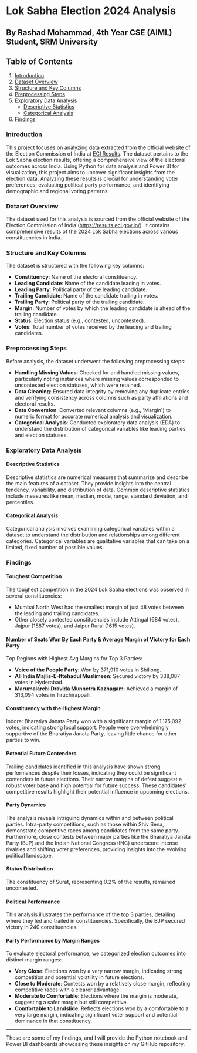 # Lok Sabha Election 2024 Analysis

## By Rashad Mohammad, 4th Year CSE (AIML) Student, SRM University

## Table of Contents

1. [Introduction](#introduction)
2. [Dataset Overview](#dataset-overview)
3. [Structure and Key Columns](#structure-and-key-columns)
4. [Preprocessing Steps](#preprocessing-steps)
5. [Exploratory Data Analysis](#exploratory-data-analysis)
    - [Descriptive Statistics](#descriptive-statistics)
    - [Categorical Analysis](#categorical-analysis)
6. [Findings](#findings)
    
### Introduction

This project focuses on analyzing data extracted from the official website of the Election Commission of India at [ECI Results](https://results.eci.gov.in/). The dataset pertains to the Lok Sabha election results, offering a comprehensive view of the electoral outcomes across India. Using Python for data analysis and Power BI for visualization, this project aims to uncover significant insights from the election data. Analyzing these results is crucial for understanding voter preferences, evaluating political party performance, and identifying demographic and regional voting patterns.

### Dataset Overview

The dataset used for this analysis is sourced from the official website of the Election Commission of India (https://results.eci.gov.in/). It contains comprehensive results of the 2024 Lok Sabha elections across various constituencies in India.

### Structure and Key Columns

The dataset is structured with the following key columns:
- **Constituency**: Name of the electoral constituency.
- **Leading Candidate**: Name of the candidate leading in votes.
- **Leading Party**: Political party of the leading candidate.
- **Trailing Candidate**: Name of the candidate trailing in votes.
- **Trailing Party**: Political party of the trailing candidate.
- **Margin**: Number of votes by which the leading candidate is ahead of the trailing candidate.
- **Status**: Election status (e.g., contested, uncontested).
- **Votes**: Total number of votes received by the leading and trailing candidates.

### Preprocessing Steps

Before analysis, the dataset underwent the following preprocessing steps:
- **Handling Missing Values**: Checked for and handled missing values, particularly noting instances where missing values corresponded to uncontested election statuses, which were retained.
- **Data Cleaning**: Ensured data integrity by removing any duplicate entries and verifying consistency across columns such as party affiliations and electoral results.
- **Data Conversion**: Converted relevant columns (e.g., 'Margin') to numeric format for accurate numerical analysis and visualization.
- **Categorical Analysis**: Conducted exploratory data analysis (EDA) to understand the distribution of categorical variables like leading parties and election statuses.

### Exploratory Data Analysis

#### Descriptive Statistics

Descriptive statistics are numerical measures that summarize and describe the main features of a dataset. They provide insights into the central tendency, variability, and distribution of data. Common descriptive statistics include measures like mean, median, mode, range, standard deviation, and percentiles.

#### Categorical Analysis

Categorical analysis involves examining categorical variables within a dataset to understand the distribution and relationships among different categories. Categorical variables are qualitative variables that can take on a limited, fixed number of possible values.

### Findings

#### Toughest Competition

The toughest competition in the 2024 Lok Sabha elections was observed in several constituencies:
- Mumbai North West had the smallest margin of just 48 votes between the leading and trailing candidates.
- Other closely contested constituencies include Attingal (684 votes), Jajpur (1587 votes), and Jaipur Rural (1615 votes).

#### Number of Seats Won By Each Party & Average Margin of Victory for Each Party

Top Regions with Highest Avg Margins for Top 3 Parties:
- **Voice of the People Party**: Won by 371,910 votes in Shillong.
- **All India Majlis-E-Ittehadul Muslimeen**: Secured victory by 338,087 votes in Hyderabad.
- **Marumalarchi Dravida Munnetra Kazhagam**: Achieved a margin of 313,094 votes in Tiruchirappalli.

#### Constituency with the Highest Margin

Indore: Bharatiya Janata Party won with a significant margin of 1,175,092 votes, indicating strong local support. People were overwhelmingly supportive of the Bharatiya Janata Party, leaving little chance for other parties to win.

#### Potential Future Contenders

Trailing candidates identified in this analysis have shown strong performances despite their losses, indicating they could be significant contenders in future elections. Their narrow margins of defeat suggest a robust voter base and high potential for future success. These candidates' competitive results highlight their potential influence in upcoming elections.

#### Party Dynamics

The analysis reveals intriguing dynamics within and between political parties. Intra-party competitions, such as those within Shiv Sena, demonstrate competitive races among candidates from the same party. Furthermore, close contests between major parties like the Bharatiya Janata Party (BJP) and the Indian National Congress (INC) underscore intense rivalries and shifting voter preferences, providing insights into the evolving political landscape.

#### Status Distribution

The constituency of Surat, representing 0.2% of the results, remained uncontested.

#### Political Performance

This analysis illustrates the performance of the top 3 parties, detailing where they led and trailed in constituencies. Specifically, the BJP secured victory in 240 constituencies.

#### Party Performance by Margin Ranges

To evaluate electoral performance, we categorized election outcomes into distinct margin ranges:
- **Very Close**: Elections won by a very narrow margin, indicating strong competition and potential volatility in future elections.
- **Close to Moderate**: Contests won by a relatively close margin, reflecting competitive races with a clearer advantage.
- **Moderate to Comfortable**: Elections where the margin is moderate, suggesting a safer margin but still competitive.
- **Comfortable to Landslide**: Reflects elections won by a comfortable to a very large margin, indicating significant voter support and potential dominance in that constituency.

---

These are some of my findings, and I will provide the Python notebook and Power BI dashboards showcasing these insights on my GitHub repository.
